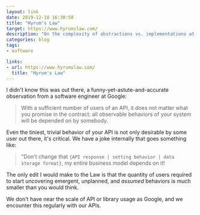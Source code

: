 ```yaml
---
layout: link
date: 2019-12-10 16:38:58
title: "Hyrum's Law"
target: https://www.hyrumslaw.com/
description: "On the complexity of abstractions vs. implementations at scale."
categories: blog
tags:
- software

links:
- url: https://www.hyrumslaw.com/
  title: "Hyrum's Law"
---
```


I didn't know this was out there, a funny-yet-astute-and-accurate observation from a software engineer at Google:

> With a sufficient number of users of an API,
> it does not matter what you promise in the contract:
> all observable behaviors of your system
> will be depended on by somebody.

Even the tiniest, trivial behavior of your API is not only desirable by some user out there, it's critical. We have a joke internally that goes something like:

> "Don't change that `{API response | setting behavior | data storage format}`, my entire business model depends on it!

The only edit I would make to the Law is that the quantity of users required to start uncovering emergent, unplanned, and _assumed_ behaviors is much smaller than you would think.

We don't have near the scale of API or library usage as Google, and we encounter this regularly with our APIs.
